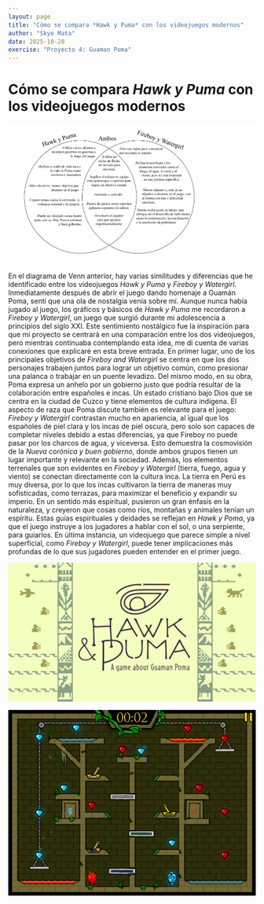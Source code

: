 ```yaml
---
layout: page
title: "Cómo se compara *Hawk y Puma* con los videojuegos modernos"
author: "Skye Mata"
date: 2025-10-28
exercise: "Proyecto 4: Guaman Poma"
---
```


# Cómo se compara *Hawk y Puma* con los videojuegos modernos

![Venn Diagram](https://github.com/dh-miami/SPA_410_Fall25/blob/main/assets/img/MATA_DIAGRAM.png?raw=true)

En el diagrama de Venn anterior, hay varias similitudes y diferencias que he identificado entre los videojuegos *Hawk y Puma* y *Fireboy y Watergirl*. Inmediatamente después de abrir el juego dando homenaje a Guamán Poma, sentí que una ola de nostalgia venía sobre mí. Aunque nunca había jugado al juego, los gráficos y básicos de *Hawk y Puma* me recordaron a *Fireboy y Watergirl*, un juego que surgió durante mi adolescencia a principios del siglo XXI. Este sentimiento nostálgico fue la inspiración para que mi proyecto se centrará en una comparación entre los dos videojuegos, pero mientras continuaba contemplando esta idea, me di cuenta de varias conexiones que explicaré en esta breve entrada. En primer lugar, uno de los principales objetivos de *Fireboy and Watergirl* se centra en que los dos personajes trabajen juntos para lograr un objetivo común, como presionar una palanca o trabajar en un puente levadizo. Del mismo modo, en su obra, Poma expresa un anhelo por un gobierno justo que podría resultar de la colaboración entre españoles e incas. Un estado cristiano bajo Dios que se centra en la ciudad de Cuzco y tiene elementos de cultura indígena. El aspecto de raza que Poma discute también es relevante para el juego: *Fireboy y Watergirl* contrastan mucho en apariencia, al igual que los españoles de piel clara y los incas de piel oscura, pero solo son capaces de completar niveles debido a estas diferencias, ya que Fireboy no puede pasar por los charcos de agua, y viceversa. Esto demuestra la cosmovisión de la *Nueva corónica y buen gobierno*, donde ambos grupos tienen un lugar importante y relevante en la sociedad. Además, los elementos terrenales que son evidentes en *Fireboy y Watergirl* (tierra, fuego, agua y viento) se conectan directamente con la cultura inca. La tierra en Perú es muy diversa, por lo que los incas cultivaron la tierra de maneras muy sofisticadas, como terrazas, para maximizar el beneficio y expandir su imperio. En un sentido más espiritual, pusieron un gran énfasis en la naturaleza, y creyeron que cosas como ríos, montañas y animales tenían un espíritu. Estas guías espirituales y deidades se reflejan en *Hawk y Poma*, ya que el juego instruye a los jugadores a hablar con el sol, o una serpiente, para guiarlos. En última instancia, un videojuego que parece simple a nivel superficial, como *Fireboy y Watergirl*, puede tener implicaciones más profundas de lo que sus jugadores pueden entender en el primer juego.

![Hawk and Puma](https://github.com/dh-miami/SPA_410_Fall25/blob/main/assets/img/MATA_HAWK_AND_PUMA.jpg?raw=true)

![Fireboy and Watergirl](https://github.com/dh-miami/SPA_410_Fall25/blob/main/assets/img/FIREBOY_AND_WATERGIRL.png?raw=true)
